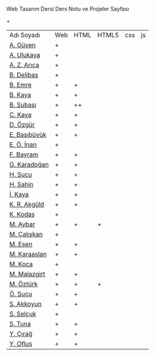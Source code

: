 Web Tasarım Dersi Ders Notu ve Projeler Sayfası
<table>
  <tr> <td>Adı Soyadı</td> <td>Web</td> <td>HTML</td> <td>HTML5</td> <td>css</td> <td>js</td></tr>
<tr><td><a href=https://guvenayakkabiblog.wordpress.com>A. Güven</a></td> <td>+</td> <td></td> <td></td> <td></td> <td></td></tr>  
<tr><td><a href=https://gezi3312.wordpress.com>A. Ulukaya</a></td><td>+</td><td></td> <td></td> <td></td> <td></td></tr>
<tr><td><a href=https://7eylul2017.wordpress.com>A. Z. Arıca</a></td><td>+</td><td></td> <td></td> <td></td> <td></td></tr>
<tr><td><a href=https://burak1344.wordpress.com>B. Delibaş</a></td><td>+</td><td></td> <td></td> <td></td> <td></td></tr>
<tr><td><a href=https://bilisimtakip.wordpress.com>B. Emre</a></td><td>+</td><td>+</td> <td></td> <td></td> <td></td></tr>
<tr><td><a href=https://gazisehir.wordpress.com>B. Kaya</a></td><td>+</td><td>+</td> <td></td> <td></td> <td></td></tr>
<tr><td><a href=https://boteogretmeni.wordpress.com>B. Subaşı</a></td><td>+</td><td>++</td>+<td></td> <td></td> <td></td></tr>
<tr><td><a href=https://cihankayablog.wordpress.com>C. Kaya</a></td><td>+</td><td>+</td> <td></td> <td></td> <td></td></tr>
<tr><td><a href=https://doganozgur.wordpress.com>D. Özgür</a></td><td>+</td><td>+</td> <td></td> <td></td> <td></td></tr>
<tr><td><a href=https://emine44.wordpress.com>E. Başıbüyük</a></td><td>+</td><td>+</td> <td></td> <td></td> <td></td></tr>
<tr><td><a href=https://emiromerinan.wordpress.com>E. Ö. İnan</a></td><td>+</td><td></td> <td></td> <td></td> <td></td></tr>
<tr><td><a href=https://kayisifidanim.wordpress.com>F. Bayram</a></td><td>+</td><td>+</td> <td></td> <td></td> <td></td></tr>
<tr><td><a href=https://gokhankaradogan.wordpress.com>G. Karadoğan</a></td><td>+</td><td>+</td> <td></td> <td></td> <td></td></tr>
<tr><td><a href=https://itechnotrain.wordpress.com>H. Sucu</a></td><td>+</td><td>+</td> <td></td> <td></td> <td></td></tr>
<tr><td><a href=https://handan33.wordpress.com>H. Şahin</a></td><td>+</td><td>+</td> <td></td> <td></td> <td></td></tr>
<tr><td><a href=https://ibrahim4913.wordpress.com>İ. Kaya</a></td><td>+</td><td>+</td> <td></td> <td></td> <td></td></tr>
<tr><td><a href=https://kamerrabia.kayisiyazilim.com>K. R. Akgüld</a></td><td>+</td><td>+</td> <td></td> <td></td> <td></td></tr>
<tr><td><a href=https://kako1245.wordpress.com>K. Kodaş</a></td><td>+</td><td></td> <td></td> <td></td> <td></td></tr>
<tr><td><a href=https://kpssrehbericom.wordpress.com>M. Aybar</a></td><td>+</td><td>+</td> <td>+</td> <td></td> <td></td></tr>
<tr><td><a href=https://malatya104.wordpress.com>M. Çalışkan</a></td><td>+</td><td></td> <td></td> <td></td> <td></td></tr>
<tr><td><a href=http://bilisimkaynaklarim.blogspot.com.tr>M. Esen</a></td><td>+</td><td>+</td> <td></td> <td></td> <td></td></tr>
<tr><td><a href=https://karaaslanim.wordpress.com>M. Karaaslan</a></td><td>+</td><td>+</td> <td></td> <td></td> <td></td></tr>
<tr><td><a href=https://mehmetalikoca.wordpress.com>M. Koca</a></td><td>+</td><td></td> <td></td> <td></td> <td></td></tr>
<tr><td><a href=https://mahsummalazgirt.wordpress.com>M. Malazgirt</a></td><td>+</td><td>+</td> <td></td> <td></td> <td></td></tr>
<tr><td><a href=https://muslum63.wordpress.com>M. Öztürk</a></td><td>+</td><td>+</td> <td>+</td> <td></td> <td></td></tr>
<tr><td><a href=https://technoeduweb.wordpress.com/blog>Ö. Sucu</a></td><td>+</td><td>+</td> <td></td> <td></td> <td></td></tr>
<tr><td><a href=https://lezzetinyolu49.wordpress.com>S. Akkoyun</a></td><td>+</td><td>+</td> <td></td> <td></td> <td></td></tr>
<tr><td><a href=https://selcukseymaa.wordpress.com>S. Selçuk</a></td><td>+</td><td></td> <td></td> <td></td> <td></td></tr>
<tr><td><a href=https://fotografcilik377.wordpress.com>Ş. Tuna</a></td><td>+</td><td>+</td> <td></td> <td></td> <td></td></tr>
<tr><td><a href=https://yunuscirag.wordpress.com>Y. Çırağ</a></td><td>+</td><td>+</td> <td></td> <td></td> <td></td></tr>
<tr><td><a href=https://httpegitim.wordpress.com>Y. Oflus</a></td><td>+</td><td>+</td> <td></td> <td></td> <td></td></tr>
</table>


